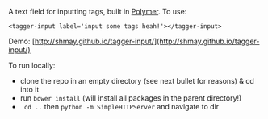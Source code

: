 A text field for inputting tags, built in [Polymer][1]. To use:

```
<tagger-input label='input some tags heah!'></tagger-input>
```

Demo: [http://shmay.github.io/tagger-input/](http://shmay.github.io/tagger-input/)

To run locally:

* clone the repo in an empty directory (see next bullet for reasons) & cd into it
* run `bower install` (will install all packages in the parent directory!)
* ` cd ..` then `python -m SimpleHTTPServer` and navigate to dir

[1]: https://www.polymer-project.org/
